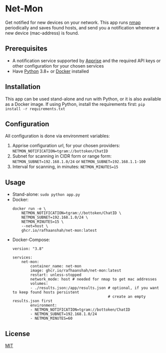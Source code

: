 # Net-Mon

Get notified for new devices on your network. This app runs [nmap](https://nmap.org/) periodically and saves found hosts, and send you a notification whenever a new device (mac-address) is found.

## Prerequisites
- A notification service supported by [Apprise](https://github.com/caronc/apprise#popular-notification-services) and the required API keys or other configuration for your chosen services
- Have [Python](https://www.python.org/) 3.8+ or [Docker](https://www.docker.com/) installed

## Installation
This app can be used stand-alone and run with Python, or it is also available as a Docker image.
If using Python, install the requirements first:
`pip install -r requirements.txt`

## Configuration
All configuration is done via environment variables:
1. Apprise configuration url, for your chosen providers:
`NETMON_NOTIFICATION=tgram://bottoken/ChatID`
2. Subnet for scanning in CIDR form or range form:
`NETMON_SUBNET=192.168.1.0/24` or `NETMON_SUBNET=192.168.1.1-100`
3. Interval for scanning, in minutes:
`NETMON_MINUTES=15`


## Usage
- Stand-alone:
	`sudo python app.py`
- Docker:
	```
    docker run -e \
        NETMON_NOTIFICATION=tgram://bottoken/ChatID \
        NETMON_SUBNET=192.168.1.0/24 \
        NETMON_MINUTES=15 \
        --net=host \
        ghcr.io/rafhaanshah/net-mon:latest
    ```
- Docker-Compose:
    ```
    version: "3.8"

    services:
        net-mon:
            container_name: net-mon
            image: ghcr.io/rafhaanshah/net-mon:latest
            restart: unless-stopped
            network_mode: host # needed for nmap to get mac addresses
            volumes:
            - ./results.json:/app/results.json # optional, if you want to keep found hosts persistent
                                               # create an empty results.json first
            environment:
            - NETMON_NOTIFICATION=tgram://bottoken/ChatID
            - NETMON_SUBNET=192.168.1.0/24
            - NETMON_MINUTES=60
    ```

## License
[MIT](https://choosealicense.com/licenses/mit/)
